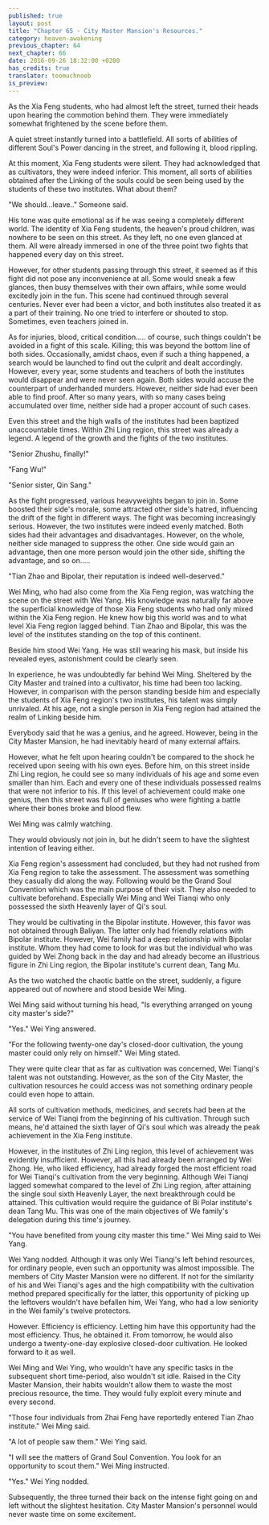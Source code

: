 ```yaml
---
published: true
layout: post
title: "Chapter 65 - City Master Mansion's Resources."
category: heaven-awakening
previous_chapter: 64
next_chapter: 66
date: 2016-09-26 18:32:00 +0200
has_credits: true
translator: toomuchnoob
is_preview:
---
```

As the Xia Feng students, who had almost left the street, turned their heads upon hearing the commotion behind them. They were immediately somewhat frightened by the scene before them.

A quiet street instantly turned into a battlefield.  All sorts of abilities of different Soul's Power dancing in the street, and following it, blood rippling.
<!--more-->

At this moment, Xia Feng students were silent. They had acknowledged that as cultivators, they were indeed inferior. This moment, all sorts of abilities obtained after the Linking of the souls could be seen being used by the students of these two institutes. What about them?

"We should...leave.." Someone said.

His tone was quite emotional as if he was seeing a completely different world. The identity of Xia Feng students, the heaven's proud children, was nowhere to be seen on this street. As they left, no one even glanced at them. All were already immersed in one of the three point two fights that happened every day on this street. 


However, for other students passing through this street, it seemed as if this fight did not pose any inconvenience at all. Some would sneak a few glances, then busy themselves with their own affairs, while some would excitedly join in the fun. This scene had continued through several centuries. Never ever had been a victor, and both institutes also treated it as a part of their training. No one tried to interfere or shouted to stop. Sometimes, even teachers joined in. 

As for injuries, blood, critical condition..... of course, such things couldn't be avoided in a fight of this scale. Killing; this was beyond the bottom line of both sides. Occasionally, amidst chaos, even if such a thing happened, a search would be launched to find out the culprit and dealt accordingly. However, every year, some students and teachers of both the institutes would disappear and were never seen again. Both sides would accuse the counterpart of underhanded murders. However, neither side had ever been able to find proof. After so many years, with so many cases being accumulated over time, neither side had a proper account of such cases.

Even this street and the high walls of the institutes had been baptized unaccountable times. Within Zhi Ling region, this street was already a legend. A legend of the growth and the fights of the two institutes.

"Senior Zhushu, finally!"

"Fang Wu!"

"Senior sister, Qin Sang."

As the fight progressed, various heavyweights began to join in. Some boosted their side's morale, some attracted other side's hatred, influencing the drift of the fight in different ways. The fight was becoming increasingly serious. However, the two institutes were indeed evenly matched. Both sides had their advantages and disadvantages. However, on the whole, neither side managed to suppress the other. One side would gain an advantage, then one more person would join the other side, shifting the advantage, and so on.....

"Tian Zhao and Bipolar, their reputation is indeed well-deserved."

Wei Ming, who had also come from the Xia Feng region, was watching the scene on the street with Wei Yang. His knowledge was naturally far above the superficial knowledge of those Xia Feng students who had only mixed within the Xia Feng region. He knew how big this world was and to what level Xia Feng region lagged behind. Tian Zhao and Bipolar, this was the level of the institutes standing on the top of this continent.

Beside him stood Wei Yang. He was still wearing his mask, but inside his revealed eyes, astonishment could be clearly seen.

In experience, he was undoubtedly far behind Wei Ming. Sheltered by the City Master and trained into a cultivator, his time had been too lacking. However, in comparison with the person standing beside him and especially the students of Xia Feng region's two institutes, his talent was simply unrivaled. At his age, not a single person in Xia Feng region had attained the realm of Linking beside him. 

Everybody said that he was a genius, and he agreed. However, being in the City Master Mansion, he had inevitably heard of many external affairs.

However, what he felt upon hearing couldn't be compared to the shock he received upon seeing with his own eyes. Before him, on this street inside Zhi Ling region, he could see so many individuals of his age and some even smaller than him. Each and every one of these individuals possessed realms that were not inferior to his. If this level of achievement could make one genius, then this street was full of geniuses who were fighting a battle where their bones broke and blood flew.

Wei Ming was calmly watching.

They would obviously not join in, but he didn't seem to have the slightest intention of leaving either.

Xia Feng region's assessment had concluded, but they had not rushed from Xia Feng region to take the assessment. The assessment was something they casually did along the way. Following would be the Grand Soul Convention which was the main purpose of their visit. They also needed to cultivate beforehand. Especially Wei Ming and Wei Tianqi who only possessed the sixth Heavenly layer of Qi's soul.

They would be cultivating in the Bipolar institute. However, this favor was not obtained through Baliyan. The latter only had friendly relations with Bipolar institute. However, Wei family had a deep relationship with Bipolar institute. Whom they had come to look for was but the individual who was guided by Wei Zhong back in the day and had already become an illustrious figure in Zhi Ling region, the Bipolar institute's current dean, Tang Mu.

As the two watched the chaotic battle on the street, suddenly, a figure appeared out of nowhere and stood beside Wei Ming.

Wei Ming said without turning his head, "Is everything arranged on young city master's side?"

"Yes." Wei Ying answered.

"For the following twenty-one day's closed-door cultivation, the young master could only rely on himself." Wei Ming stated.

They were quite clear that as far as cultivation was concerned, Wei Tianqi's talent was not outstanding. However, as the son of the City Master, the cultivation resources he could access was not something ordinary people could even hope to attain. 

All sorts of cultivation methods, medicines, and secrets had been at the service of Wei Tianqi from the beginning of his cultivation. Through such means, he'd attained the sixth layer of Qi's soul which was already the peak achievement in the Xia Feng institute. 

However, in the institutes of Zhi Ling region, this level of achievement was evidently insufficient. However, all this had already been arranged by Wei Zhong. He, who liked efficiency, had already forged the most efficient road for Wei Tianqi's cultivation from the very beginning. Although Wei Tianqi lagged somewhat compared to the level of Zhi Ling region, after attaining the single soul sixth Heavenly Layer, the next breakthrough could be attained. This cultivation would require the guidance of Bi Polar institute's dean Tang Mu. This was one of the main objectives of We family's delegation during this time's journey.

"You have benefited from young city master this time." Wei Ming said to Wei Yang.

Wei Yang nodded. Although it was only Wei Tianqi's left behind resources, for ordinary people, even such an opportunity was almost impossible. The members of City Master Mansion were no different. If not for the similarity of his and Wei Tianqi's ages and the high compatibility with the cultivation method prepared specifically for the latter, this opportunity of picking up the leftovers wouldn't have befallen him, Wei Yang, who had a low seniority in the Wei family's twelve protectors.

However. Efficiency is efficiency. Letting him have this opportunity had the most efficiency. Thus, he obtained it. From tomorrow, he would also undergo a twenty-one-day explosive closed-door cultivation. He looked forward to it as well.

Wei Ming and Wei Ying, who wouldn't have any specific tasks in the subsequent short time-period, also wouldn't sit idle. Raised in the City Master Mansion, their habits wouldn't allow them to waste the most precious resource, the time. They would fully exploit every minute and every second.

"Those four individuals from Zhai Feng have reportedly entered Tian Zhao institute." Wei Ming said.

"A lot of people saw them." Wei Ying said.

"I will see the matters of Grand Soul Convention. You look for an opportunity to scout them."  Wei Ming instructed.

"Yes." Wei Ying nodded.

Subsequently, the three turned their back on the intense fight going on and left without the slightest hesitation. City Master Mansion's personnel would never waste time on some excitement.
